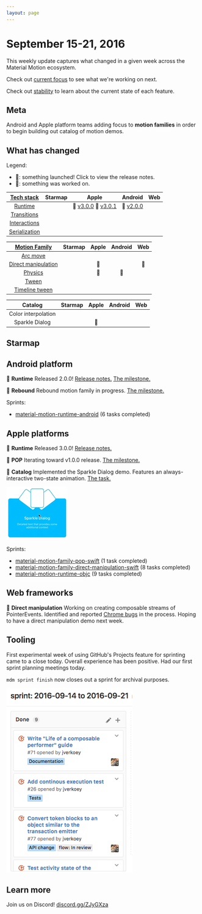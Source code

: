 ```yaml
---
layout: page
---
```


# September 15-21, 2016

This weekly update captures what changed in a given week across the Material Motion ecosystem.

Check out [current focus](current_focus.md) to see what we're working on next.

Check out [stability](stability.md) to learn about the current state of each feature.

## Meta

Android and Apple platform teams adding focus to **motion families** in order to begin building out catalog of motion demos.

## What has changed

Legend:

- 🎉: something launched! Click to view the release notes.
- 📝: something was worked on.

| [Tech stack](https://material-motion.gitbooks.io/material-motion-starmap/content/specifications/#tech-stack)    | Starmap | Apple | Android | Web |
|:-------------:|:-------:|:-----:|:-------:|:---:|
| [Runtime](https://material-motion.gitbooks.io/material-motion-starmap/content/specifications/runtime/)       | &nbsp; | 🎉 [v3.0.0](https://github.com/material-motion/material-motion-runtime-objc/releases/tag/v3.0.0) 🎉 [v3.0.1](https://github.com/material-motion/material-motion-runtime-objc/releases/tag/v3.0.1) | 🎉 [v2.0.0](https://github.com/material-motion/material-motion-runtime-android/releases/tag/2.0.0) | &nbsp; |
| [Transitions](https://material-motion.gitbooks.io/material-motion-starmap/content/specifications/transitions.html)   | &nbsp; | &nbsp; | &nbsp; | &nbsp; |
| [Interactions](https://material-motion.gitbooks.io/material-motion-starmap/content/specifications/interactions.html)  | &nbsp; | &nbsp; | &nbsp; | &nbsp; |
| [Serialization](https://material-motion.gitbooks.io/material-motion-starmap/content/specifications/serialization.html) | &nbsp; | &nbsp; | &nbsp; | &nbsp; |

| [Motion Family](https://material-motion.gitbooks.io/material-motion-starmap/content/specifications/motion-family.html)       | Starmap | Apple | Android | Web |
|:-------------------:|:-------:|:-----:|:-------:|:---:|
| [Arc move](https://material-motion.gitbooks.io/material-motion-starmap/content/specifications/motion_family/arc_move.html)            | &nbsp; | &nbsp; | &nbsp; | &nbsp; |
| [Direct manipulation](https://material-motion.gitbooks.io/material-motion-starmap/content/specifications/motion_family/direct_manipulation.html) | &nbsp; | 📝 |  &nbsp; | 📝 |
| [Physics](https://material-motion.gitbooks.io/material-motion-starmap/content/specifications/motion_family/physics.html)             | &nbsp; | 📝 |  📝 | &nbsp; |
| [Tween](https://material-motion.gitbooks.io/material-motion-starmap/content/specifications/motion_family/tween.html)               | &nbsp; | &nbsp; |  &nbsp; | &nbsp; |
| [Timeline tween](https://material-motion.gitbooks.io/material-motion-starmap/content/specifications/motion_family/timeline_tween.html)      | &nbsp; | &nbsp; | &nbsp; | &nbsp; |

| Catalog | Starmap | Apple  | Android | Web    |
|:-------:|:------:|:------:|:-------:|:------:|
|  Color interpolation | &nbsp; | &nbsp; |  &nbsp; | &nbsp; |
|  Sparkle Dialog | &nbsp; | 📝 |  &nbsp; | &nbsp; |

## Starmap

## Android platform

🎉 **Runtime** Released 2.0.0! [Release notes.](https://github.com/material-motion/material-motion-runtime-android/releases/tag/2.0.0) [The milestone.](https://github.com/material-motion/material-motion-runtime-android/milestone/4)

📝 **Rebound** Rebound motion family in progress. [The milestone.](https://github.com/material-motion/material-motion-family-rebound-android/milestone/1)

Sprints:

- [material-motion-runtime-android](https://github.com/material-motion/material-motion-runtime-android/projects/2) (6 tasks completed)

## Apple platforms

🎉 **Runtime** Released 3.0.0! [Release notes.](https://github.com/material-motion/material-motion-runtime-objc/releases/tag/v3.0.0)

📝 **POP** Iterating toward v1.0.0 release. [The milestone.](https://github.com/material-motion/material-motion-family-pop-swift/milestone/1)

📝 **Catalog** Implemented the Sparkle Dialog demo. Features an always-interactive two-state animation. [The task.](https://github.com/material-motion/material-motion-catalog-swift/issues/1)


![](2016-09-21-sparkledialog.gif)

Sprints:

- [material-motion-family-pop-swift](https://github.com/material-motion/material-motion-family-pop-swift/projects/2) (1 task completed)
- [material-motion-family-direct-manipulation-swift](https://github.com/material-motion/material-motion-family-direct-manipulation-swift/projects/3) (8 tasks completed)
- [material-motion-runtime-objc](https://github.com/material-motion/material-motion-runtime-objc/projects/6) (9 tasks completed)

## Web frameworks
📝 **Direct manipulation** Working on creating composable streams of PointerEvents.  Identified and reported [Chrome bugs](https://bugs.chromium.org/p/chromium/issues/list?can=1&q=pointerevent+brentons&colspec=ID+Pri+M+Stars+ReleaseBlock+Component+Status+Owner+Summary+OS+Modified&x=m&y=releaseblock&cells=ids) in the process.  Hoping to have a direct manipulation demo next week.

## Tooling

First experimental week of using GitHub's Projects feature for sprinting came to a close today. Overall experience has been positive. Had our first sprint planning meetings today.

`mdm sprint finish` now closes out a sprint for archival purposes.

![](2016-09-21-sprints.png)

## Learn more

Join us on Discord! [discord.gg/ZJyGXza](https://discord.gg/ZJyGXza)

